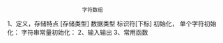                             字符数组
1、定义，存储特点
    [存储类型] 数据类型 标识符[下标]
   初始化，
    单个字符初始化：
    字符串常量初始化：
2、输入输出
3、常用函数
